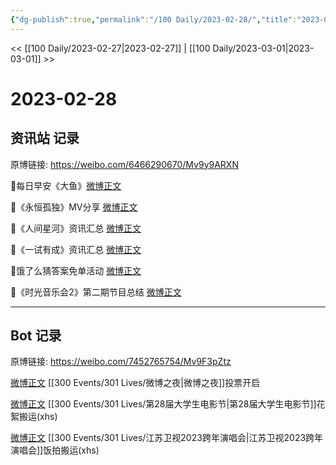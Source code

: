 ```yaml
---
{"dg-publish":true,"permalink":"/100 Daily/2023-02-28/","title":"2023-02-28","created":"2023-03-01T10:56:32.772+08:00","updated":"2023-03-01T11:03:04.270+08:00"}
---
```



<< [[100 Daily/2023-02-27\|2023-02-27]] | [[100 Daily/2023-03-01\|2023-03-01]] >>

# 2023-02-28

## 资讯站 记录

原博链接: https://weibo.com/6466290670/Mv9y9ARXN

🌟每日早安《大鱼》[微博正文](https://m.weibo.cn/6466290670/4874039509912636)

🌟《永恒孤独》MV分享 [微博正文](https://m.weibo.cn/6466290670/4874094383997999)

🌟《人间星河》资讯汇总 [微博正文](https://m.weibo.cn/6466290670/4874153246593193)

🌟《一试有成》资讯汇总 [微博正文](https://m.weibo.cn/6466290670/4874153381857716)

🌟饿了么猜答案免单活动 [微博正文](https://m.weibo.cn/6466290670/4874177364628550)

🌟《时光音乐会2》第二期节目总结 [微博正文](https://m.weibo.cn/6466290670/4874217797459091)

---
## Bot 记录

原博链接: https://weibo.com/7452765754/Mv9F3pZtz

[微博正文](https://weibo.com/detail/4874156417746899) [[300 Events/301 Lives/微博之夜\|微博之夜]]投票开启

[微博正文](https://weibo.com/detail/4874072015508438) [[300 Events/301 Lives/第28届大学生电影节\|第28届大学生电影节]]花絮搬运(xhs)

[微博正文](https://weibo.com/detail/4874041741803614) [[300 Events/301 Lives/江苏卫视2023跨年演唱会\|江苏卫视2023跨年演唱会]]饭拍搬运(xhs) ​​​
